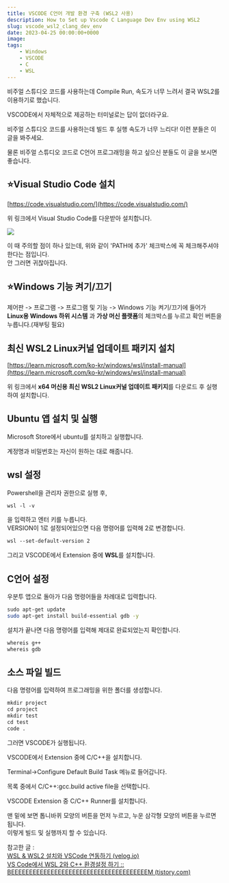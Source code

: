 ```yaml
---
title: VSCODE C언어 개발 환경 구축 (WSL2 사용)
description: How to Set up Vscode C Language Dev Env using WSL2
slug: vscode_wsl2_clang_dev_env
date: 2023-04-25 00:00:00+0000
image: 
tags:
    - Windows
    - VSCODE
    - C
    - WSL
---
```

비주얼 스튜디오 코드를 사용하는데 Compile Run, 속도가 너무 느려서 결국 WSL2를 이용하기로 했습니다.

VSCODE에서 자체적으로 제공하는 터미널로는 답이 없더라구요.

비주얼 스튜디오 코드를 사용하는데 빌드 후 실행 속도가 너무 느리다! 이런 분들은 이 글을 봐주세요.

물론 비주얼 스튜디오 코드로 C언어 프로그래밍을 하고 싶으신 분들도 이 글을 보시면 좋습니다.

## ⭐Visual Studio Code 설치

[https://code.visualstudio.com/](https://code.visualstudio.com/)

위 링크에서 Visual Studio Code를 다운받아 설치합니다.

<img src="https://github.com/bluelockr/bluelockr.github.io/content/images/2023/2023-04-25_1_wsl2_vscode_c/1.png">

이 때 주의할 점이 하나 있는데, 위와 같이 'PATH에 추가' 체크박스에 꼭 체크해주셔야 한다는 점입니다.  
안 그러면 귀찮아집니다.

## ⭐Windows 기능 켜기/끄기

 제어판 -> 프로그램 -> 프로그램 및 기능 -> Windows 기능 켜기/끄기에 들어가 **Linux용 Windows 하위 시스템** 과 **가상 머신 플랫폼**의 체크박스를 누르고 확인 버튼을 누릅니다.(재부팅 필요)

## 최신 WSL2 Linux커널 업데이트 패키지 설치

[https://learn.microsoft.com/ko-kr/windows/wsl/install-manual](https://learn.microsoft.com/ko-kr/windows/wsl/install-manual)

위 링크에서 **x64 머신용 최신 WSL2 Linux커널 업데이트 패키지**를 다운로드 후 실행하여 설치합니다.


## Ubuntu 앱 설치 및 실행

Microsoft Store에서 ubuntu를 설치하고 실행합니다.

계정명과 비밀번호는 자신이 원하는 대로 해줍니다.


## wsl 설정

Powershell을 관리자 권한으로 실행 후,  

```bash
wsl -l -v
```

을 입력하고 엔터 키를 누릅니다.  
VERSION이 1로 설정되어있으면 다음 명령어를 입력해 2로 변경합니다.  

```bash
wsl --set-default-version 2
```

그리고 VSCODE에서 Extension 중에 **WSL**를 설치합니다.  


## C언어 설정

우분투 앱으로 돌아가 다음 명령어들을 차례대로 입력합니다.  

```bash
sudo apt-get update  
sudo apt-get install build-essential gdb -y
```
  
설치가 끝나면 다음 명령어를 입력해 제대로 완료되었는지 확인합니다.  

```bash
whereis g++
whereis gdb 
```


## 소스 파일 빌드

다음 명령어를 입력하여 프로그래밍을 위한 폴더를 생성합니다.  

```bash
mkdir project
cd project 
mkdir test 
cd test
code .
```

그러면 VSCODE가 실행됩니다.

VSCODE에서 Extension 중에 C/C++을 설치합니다.  

Terminal->Configure Default Build Task 메뉴로 들어갑니다.  

목록 중에서 C/C++:gcc.build active file을 선택합니다.  

VSCODE Extension 중 C/C++ Runner를 설치합니다.  

맨 밑에 보면 톱니바퀴 모양의 버튼을 먼저 누르고, 누운 삼각형 모양의 버튼을 누르면 됩니다.  
이렇게 빌드 및 실행까지 할 수 있습니다.


참고한 글 :   
[WSL & WSL2 설치와 VSCode 연동하기 (velog.io)](https://velog.io/@gidskql6671/WSL-WSL2-%EC%84%A4%EC%B9%98-VSCode-%EC%97%B0%EB%8F%99)  
[VS Code에서 WSL 2와 C++ 환경설정 하기 :: BEEEEEEEEEEEEEEEEEEEEEEEEEEEEEEEEEEEEEEM (tistory.com)](https://skyqnaqna.tistory.com/entry/VS-Code%EC%97%90%EC%84%9C-WSL-2%EC%99%80-C-%EC%82%AC%EC%9A%A9%ED%95%98%EA%B8%B0)
